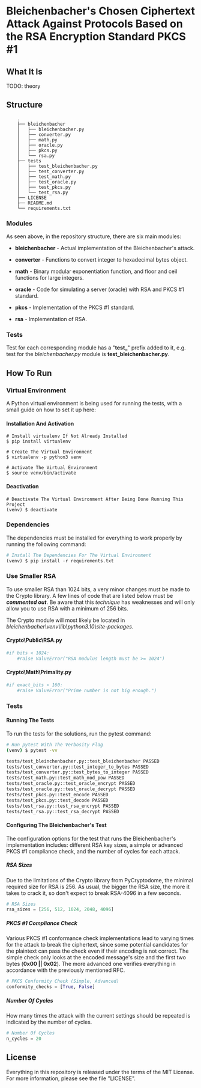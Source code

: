 # Bleichenbacher's Chosen Ciphertext Attack Against Protocols Based on the RSA Encryption Standard PKCS #1

## What It Is

 TODO: theory

## Structure

```
    .
    ├── bleichenbacher
    │   ├── bleichenbacher.py
    │   ├── converter.py
    │   ├── math.py
    │   ├── oracle.py
    │   ├── pkcs.py
    │   └── rsa.py
    ├── tests
    │   ├── test_bleichenbacher.py
    │   ├── test_converter.py
    │   ├── test_math.py
    │   ├── test_oracle.py
    │   ├── test_pkcs.py
    │   └── test_rsa.py
    ├── LICENSE
    ├── README.md
    └── requirements.txt
```

### Modules

As seen above, in the repository structure, there are six main modules:

- **bleichenbacher** - Actual implementation of the Bleichenbacher's attack.

- **converter** - Functions to convert integer to hexadecimal bytes object.

- **math** - Binary modular exponentiation function, and floor and ceil functions for large integers.

- **oracle** - Code for simulating a server (oracle) with RSA and PKCS #1 standard.

- **pkcs** - Implementation of the PKCS #1 standard.

- **rsa** - Implementation of RSA.

### Tests

Test for each corresponding module has a "**test\_**" prefix added to it, e.g. test for the *bleichenbacher.py* module is **test\_bleichenbacher.py**.

## How To Run

### Virtual Environment

A Python virtual environment is being used for running the tests, with a small guide on how to set it up here:

#### Installation And Activation

```shell
# Install virtualenv If Not Already Installed
$ pip install virtualenv

# Create The Virtual Environment
$ virtualenv -p python3 venv

# Activate The Virtual Environment
$ source venv/bin/activate
```

#### Deactivation

```shell
# Deactivate The Virtual Environment After Being Done Running This Project
(venv) $ deactivate
```

### Dependencies

The dependencies must be installed for everything to work properly by running the following command:

```python
# Install The Dependencies For The Virtual Environment
(venv) $ pip install -r requirements.txt
```

### Use Smaller RSA

To use smaller RSA than 1024 bits, a very minor changes must be made to the Crypto library. A few lines of code that are listed below must be ***commented out***. Be aware that this *technique* has weaknesses and will only allow you to use RSA with a minimum of 256 bits.

The Crypto module will most likely be located in *bleichenbacher\venv\lib\python3.10\site-packages*.

#### Crypto\Public\RSA.py

```python
#if bits < 1024:
    #raise ValueError("RSA modulus length must be >= 1024")
```

#### Crypto\Math\Primality.py

```python
#if exact_bits < 160:
    #raise ValueError("Prime number is not big enough.")
```

### Tests

#### Running The Tests

To run the tests for the solutions, run the pytest command:

```bash
# Run pytest With The Verbosity Flag
(venv) $ pytest -vv

tests/test_bleinchenbacher.py::test_bleichenbacher PASSED                                                           [ 10%]
tests/test_converter.py::test_integer_to_bytes PASSED                                                               [ 20%]
tests/test_converter.py::test_bytes_to_integer PASSED                                                               [ 30%]
tests/test_math.py::test_math_mod_pow PASSED                                                                        [ 40%]
tests/test_oracle.py::test_oracle_encrypt PASSED                                                                    [ 50%]
tests/test_oracle.py::test_oracle_decrypt PASSED                                                                    [ 60%]
tests/test_pkcs.py::test_encode PASSED                                                                              [ 70%]
tests/test_pkcs.py::test_decode PASSED                                                                              [ 80%]
tests/test_rsa.py::test_rsa_encrypt PASSED                                                                          [ 90%]
tests/test_rsa.py::test_rsa_decrypt PASSED                                                                          [100%]
```

#### Configuring The Bleichenbacher's Test

The configuration options for the test that runs the Bleichenbacher's implementation includes: different RSA key sizes, a simple or advanced PKCS #1 compliance check, and the number of cycles for each attack.

##### RSA Sizes

Due to the limitations of the Crypto library from PyCryptodome, the minimal required size for RSA is 256. As usual, the bigger the RSA size, the more it takes to crack it, so don't expect to break RSA-4096 in a few seconds.

```python
# RSA Sizes
rsa_sizes = [256, 512, 1024, 2048, 4096]
```

##### PKCS #1 Compliance Check

Various PKCS #1 conformance check implementations lead to varying times for the attack to break the ciphertext, since some potential candidates for the plaintext can pass the check even if their encoding is not correct. The simple check only looks at the encoded message's size and the first two bytes (**0x00 || 0x02**). The more advanced one verifies everything in accordance with the previously mentioned RFC.

```python
# PKCS Conformity Check (Simple, Advanced)
conformity_checks = [True, False]
```

##### Number Of Cycles

How many times the attack with the current settings should be repeated is indicated by the number of cycles.

```python
# Number Of Cycles
n_cycles = 20
```

## License
Everything in this repository is released under the terms of the MIT License. For more information, please see the file "LICENSE".

